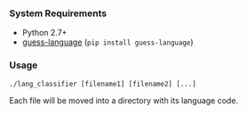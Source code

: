 ### System Requirements

  - Python 2.7+
  - [guess-language](https://code.google.com/p/guess-language/) (`pip install guess-language`)

### Usage

  ```shell
  ./lang_classifier [filename1] [filename2] [...]
  ```

  Each file will be moved into a directory with its language code.